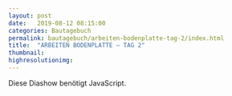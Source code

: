 ```yaml
---
layout: post
date:   2019-08-12 08:15:00
categories: Bautagebuch
permalink: bautagebuch/arbeiten-bodenplatte-tag-2/index.html
title:  "ARBEITEN BODENPLATTE – TAG 2"
thumbnail: 
highresolutionimg: 
---
```


<div class="entry-content">

<p class="jetpack-slideshow-noscript robots-nocontent">Diese Diashow benötigt JavaScript.</p>
<div id="gallery-457-2-slideshow" class="slideshow-window jetpack-slideshow slideshow-black" data-trans="fade" data-autostart="1" data-gallery="[{&quot;src&quot;:&quot;{{ site.GallerieDir }}/20190813_064243.jpg?fit=4032%2C1960&ssl=1&quot;,&quot;id&quot;:&quot;451&quot;,&quot;title&quot;:&quot;20190813_064243&quot;,&quot;alt&quot;:&quot;&quot;,&quot;caption&quot;:&quot;&quot;,&quot;itemprop&quot;:&quot;image&quot;},{&quot;src&quot;:&quot;{{ site.GallerieDir }}/20190813_064244.jpg?fit=4032%2C1960&ssl=1&quot;,&quot;id&quot;:&quot;448&quot;,&quot;title&quot;:&quot;20190813_064244&quot;,&quot;alt&quot;:&quot;&quot;,&quot;caption&quot;:&quot;&quot;,&quot;itemprop&quot;:&quot;image&quot;},{&quot;src&quot;:&quot;{{ site.GallerieDir }}/20190813_064431.jpg?fit=4032%2C1960&ssl=1&quot;,&quot;id&quot;:&quot;446&quot;,&quot;title&quot;:&quot;20190813_064431&quot;,&quot;alt&quot;:&quot;&quot;,&quot;caption&quot;:&quot;&quot;,&quot;itemprop&quot;:&quot;image&quot;},{&quot;src&quot;:&quot;{{ site.GallerieDir }}/20190813_064241.jpg?fit=4032%2C1960&ssl=1&quot;,&quot;id&quot;:&quot;445&quot;,&quot;title&quot;:&quot;20190813_064241&quot;,&quot;alt&quot;:&quot;&quot;,&quot;caption&quot;:&quot;&quot;,&quot;itemprop&quot;:&quot;image&quot;},{&quot;src&quot;:&quot;{{ site.GallerieDir }}/20190813_064357.jpg?fit=4032%2C1960&ssl=1&quot;,&quot;id&quot;:&quot;442&quot;,&quot;title&quot;:&quot;20190813_064357&quot;,&quot;alt&quot;:&quot;&quot;,&quot;caption&quot;:&quot;&quot;,&quot;itemprop&quot;:&quot;image&quot;}]" itemscope itemtype="https://schema.org/ImageGallery"></div>
</div>

</div><!-- .entry-content -->
